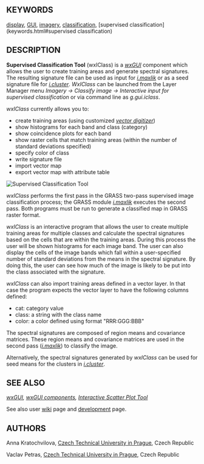 
## KEYWORDS

[display](display.html), [GUI](topic_GUI.html), [imagery](keywords.html#imagery), [classification](keywords.html#classification), [supervised classification](keywords.html#supervised classification)

## DESCRIPTION

**Supervised Classification Tool** (wxIClass) is
a *[wxGUI](wxGUI.html)* component which allows the
user to create training areas and generate spectral signatures. The
resulting signature file can be used as input for
*[i.maxlik](i.maxlik.html)*
or as a seed signature file for
*[i.cluster](i.cluster.html)*.
*WxIClass* can be launched from the Layer Manager
menu *Imagery → Classify image → Interactive input for
supervised classification* or via command line
as *g.gui.iclass*.

*wxIClass* currently allows you to:

* create training areas
  (using customized *[vector
  digitizer](wxGUI.vdigit.html)*)
* show histograms for each band and class (category)
* show coincidence plots for each band
* show raster cells that match training areas
  (within the number of standard deviations specified)
* specify color of class
* write signature file
* import vector map
* export vector map with attribute table

![Supervised Classification Tool](iclass_frame.jpg)

*wxIClass* performs the first pass in the GRASS two-pass supervised image
classification process; the GRASS module
*[i.maxlik](i.maxlik.html)* executes the second pass.
Both programs must be run to generate a classified map in GRASS
raster format.

*wxIClass* is an interactive program that allows the user to create
multiple training areas for multiple classes and calculate the spectral
signatures based on the cells that are within the training areas.
During this process the user will be
shown histograms for each image band.
The user can also display the cells of the image bands which fall within
a user-specified number of standard deviations from the means in the spectral signature.
By doing this, the user can see how much of the image
is likely to be put into the class associated with the signature.

*wxIClass* can also import training areas defined in a vector layer. In that case the program expects the vector layer to have the following columns defined:

* cat: category value
* class: a string with the class name
* color: a color defined using format "RRR:GGG:BBB"

The spectral signatures are composed of region means and covariance matrices.
These region means and covariance matrices are used in
the second pass (*[i.maxlik](i.maxlik.html)*)
to classify the image.

Alternatively, the spectral signatures generated by *wxIClass* can be
used for seed means for the clusters in
*[i.cluster](i.cluster.html)*.

## SEE ALSO

*[wxGUI](wxGUI.html),
[wxGUI components](wxGUI.components.html),
[Interactive Scatter Plot Tool](wxGUI.iscatt.html)*

See also
user [wiki](https://grasswiki.osgeo.org/wiki/WxIClass) page
and [development](https://trac.osgeo.org/grass/wiki/wxGUIDevelopment/wxIClass) page.

## AUTHORS

Anna Kratochvilova,
[Czech Technical University in Prague](https://www.cvut.cz), Czech Republic

Vaclav Petras,
[Czech Technical University in Prague](https://www.cvut.cz), Czech Republic
